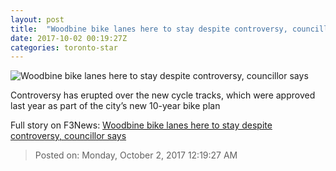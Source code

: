 ```yaml
---
layout: post
title:  "Woodbine bike lanes here to stay despite controversy, councillor says"
date: 2017-10-02 00:19:27Z
categories: toronto-star
---
```


![Woodbine bike lanes here to stay despite controversy, councillor says](https://www.thestar.com/content/dam/thestar/news/gta/transportation/2017/09/28/woodbine-bike-lanes-here-to-stay-despite-controversy-councillor-says/rpjbikelane035_jpg.jpg)

Controversy has erupted over the new cycle tracks, which were approved last year as part of the city’s new 10-year bike plan


Full story on F3News: [Woodbine bike lanes here to stay despite controversy, councillor says](http://www.f3nws.com/n/eSaUXC)

> Posted on: Monday, October 2, 2017 12:19:27 AM
